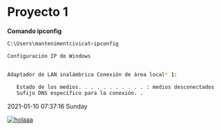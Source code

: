 # Proyecto 1
**Comando ipconfig**
    
```bash
C:\Users\mantenimentcivicat>ipconfig

Configuración IP de Windows


Adaptador de LAN inalámbrica Conexión de área local* 1:

   Estado de los medios. . . . . . . . . . . : medios desconectados
   Sufijo DNS específico para la conexión. .
```




2021-01-10 07:37:16 Sunday

[![holaaa](hola "holaaa")](C:\Users\mantenimentcivicat\Desktop\posibles-wallpapers\gris1 "holaaa")
